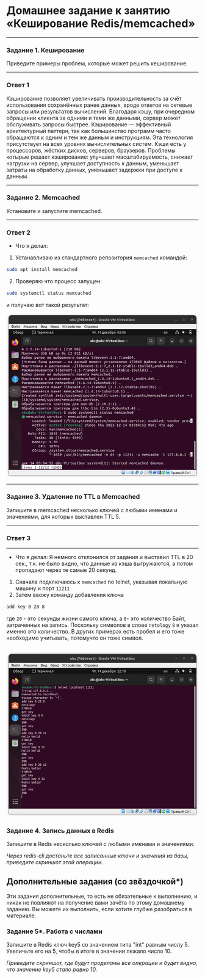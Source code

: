 # Домашнее задание к занятию «Кеширование Redis/memcached»
---

### Задание 1. Кеширование 

Приведите примеры проблем, которые может решить кеширование. 

---
### Ответ 1

Кэширование позволяет увеличивать производительность за счёт использования сохранённых ранее данных, вроде ответов на сетевые запросы или результатов вычислений. Благодаря кэшу, при очередном обращении клиента за одними и теми же данными, сервер может обслуживать запросы быстрее. Кэширование — эффективный архитектурный паттерн, так как большинство программ часто обращаются к одним и тем же данным и инструкциям. Эта технология присутствует на всех уровнях вычислительных систем. Кэши есть у процессоров, жёстких дисков, серверов, браузеров.
Проблемы котырые решает кэширование: улучшает масштабируемость, снижает нагрузки на сервер, улучшает доступность к данным, уменьшает затраты на обработку данных, уменьшает задержки при доступе к данным.

---

### Задание 2. Memcached

Установите и запустите memcached.

---
### Ответ 2
- Что я делал: 
1. Устанавливаю из стандартного репозитория `memcached` командой: 

```bash
sudo apt install memcached
```
2. Проверяю что процесс запущен:

```bash
sudo systemctl status memcached
```
и получаю вот такой результат:

![memc](https://github.com/Lexacbr/redis-memcached/blob/main/scrsh/memc.png)

---
### Задание 3. Удаление по TTL в Memcached

Запишите в memcached несколько ключей с любыми именами и значениями, для которых выставлен TTL 5. 

---
### Ответ 3
---
- Что я делал:
Я немного отклонился от задания и выставил TTL в 20 сек., т.к. не было видно, что данные из кэша выгружаются, а потом пропадают через те самые 20 секунд. 
1. Сначала подключаюсь к `memcached` по telnet, указывая локальную машину и порт `11211`
2. Затем ввожу команду добавления ключа 
``` bash 
add key 0 20 8
``` 
где `20` - это секунды жизни самого ключа, а `8`- это количество Байт, затраченных на запись. Поскольку символов в слове `netology` `8` я указал именно это количество. В других примерах есть пробел и его тоже необходимо учитывать, потомучто он тоже символ.

![key](https://github.com/Lexacbr/redis-memcached/blob/main/scrsh/key.png)
------

### Задание 4. Запись данных в Redis

Запишите в Redis несколько ключей с любыми именами и значениями. 

*Через redis-cli достаньте все записанные ключи и значения из базы, приведите скриншот этой операции.*


## Дополнительные задания (со звёздочкой*)
Эти задания дополнительные, то есть не обязательные к выполнению, и никак не повлияют на получение вами зачёта по этому домашнему заданию. Вы можете их выполнить, если хотите глубже разобраться в материале.

### Задание 5*. Работа с числами 

Запишите в Redis ключ key5 со значением типа "int" равным числу 5. Увеличьте его на 5, чтобы в итоге в значении лежало число 10.  

*Приведите скриншот, где будут проделаны все операции и будет видно, что значение key5 стало равно 10.*